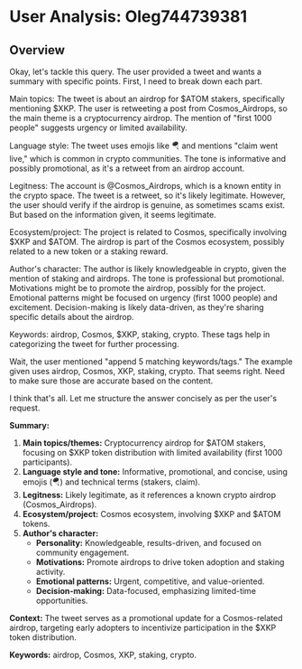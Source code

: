 # User Analysis: Oleg744739381

## Overview

<think>
Okay, let's tackle this query. The user provided a tweet and wants a summary with specific points. First, I need to break down each part.

Main topics: The tweet is about an airdrop for $ATOM stakers, specifically mentioning $XKP. The user is retweeting a post from Cosmos_Airdrops, so the main theme is a cryptocurrency airdrop. The mention of "first 1000 people" suggests urgency or limited availability.

Language style: The tweet uses emojis like 🪂 and mentions "claim went live," which is common in crypto communities. The tone is informative and possibly promotional, as it's a retweet from an airdrop account.

Legitness: The account is @Cosmos_Airdrops, which is a known entity in the crypto space. The tweet is a retweet, so it's likely legitimate. However, the user should verify if the airdrop is genuine, as sometimes scams exist. But based on the information given, it seems legitimate.

Ecosystem/project: The project is related to Cosmos, specifically involving $XKP and $ATOM. The airdrop is part of the Cosmos ecosystem, possibly related to a new token or a staking reward.

Author's character: The author is likely knowledgeable in crypto, given the mention of staking and airdrops. The tone is professional but promotional. Motivations might be to promote the airdrop, possibly for the project. Emotional patterns might be focused on urgency (first 1000 people) and excitement. Decision-making is likely data-driven, as they're sharing specific details about the airdrop.

Keywords: airdrop, Cosmos, $XKP, staking, crypto. These tags help in categorizing the tweet for further processing.

Wait, the user mentioned "append 5 matching keywords/tags." The example given uses airdrop, Cosmos, XKP, staking, crypto. That seems right. Need to make sure those are accurate based on the content.

I think that's all. Let me structure the answer concisely as per the user's request.
</think>

**Summary:**  
1. **Main topics/themes:** Cryptocurrency airdrop for $ATOM stakers, focusing on $XKP token distribution with limited availability (first 1000 participants).  
2. **Language style and tone:** Informative, promotional, and concise, using emojis (🪂) and technical terms (stakers, claim).  
3. **Legitness:** Likely legitimate, as it references a known crypto airdrop (Cosmos_Airdrops).  
4. **Ecosystem/project:** Cosmos ecosystem, involving $XKP and $ATOM tokens.  
5. **Author's character:**  
   - **Personality:** Knowledgeable, results-driven, and focused on community engagement.  
   - **Motivations:** Promote airdrops to drive token adoption and staking activity.  
   - **Emotional patterns:** Urgent, competitive, and value-oriented.  
   - **Decision-making:** Data-focused, emphasizing limited-time opportunities.  

**Context:** The tweet serves as a promotional update for a Cosmos-related airdrop, targeting early adopters to incentivize participation in the $XKP token distribution.  

**Keywords:** airdrop, Cosmos, XKP, staking, crypto.